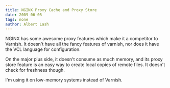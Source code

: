 ```yaml
---
title: NGINX Proxy Cache and Proxy Store
date: 2009-06-05
tags: none
author: Albert Lash
---
```

NGINX has some awesome proxy features which make it a competitor to Varnish. It doesn't have all the fancy features of varnish, nor does it have the VCL language for configuration.

On the major plus side, it doesn't consume as much memory, and its proxy store feature is an easy way to create local copies of remote files. It doesn't check for freshness though.

I'm using it on low-memory systems instead of Varnish.

